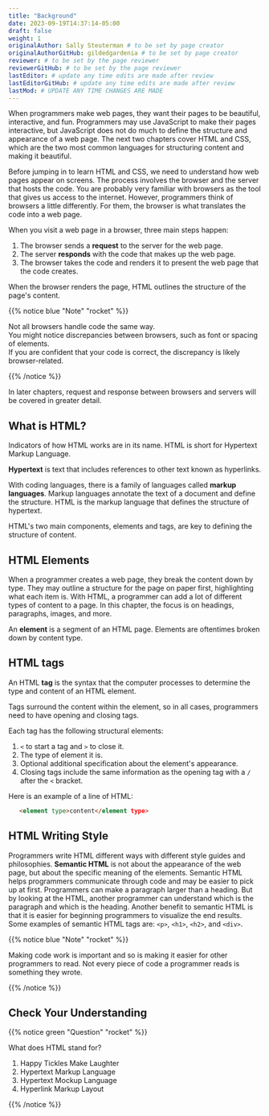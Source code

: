```yaml
---
title: "Background"
date: 2023-09-19T14:37:14-05:00
draft: false
weight: 1
originalAuthor: Sally Steuterman # to be set by page creator
originalAuthorGitHub: gildedgardenia # to be set by page creator
reviewer: # to be set by the page reviewer
reviewerGitHub: # to be set by the page reviewer
lastEditor: # update any time edits are made after review
lastEditorGitHub: # update any time edits are made after review
lastMod: # UPDATE ANY TIME CHANGES ARE MADE
---
```


When programmers make web pages, they want their pages to be beautiful, interactive, and fun.
Programmers may use JavaScript to make their pages interactive, but JavaScript does not do much to define the structure and appearance of a web page.
The next two chapters cover HTML and CSS, which are the two most common languages for structuring content and making it beautiful.

Before jumping in to learn HTML and CSS, we need to understand how web pages appear on screens.
The process involves the browser and the server that hosts the code.
You are probably very familiar with browsers as the tool that gives us access to the internet.
However, programmers think of browsers a little differently.
For them, the browser is what translates the code into a web page.

When you visit a web page in a browser, three main steps happen:

1. The browser sends a **request** to the server for the web page.
2. The server **responds** with the code that makes up the web page. 
3. The browser takes the code and renders it to present the web page that the code creates. 

When the browser renders the page, HTML outlines the structure of the page's content.

{{% notice blue "Note" "rocket" %}}

Not all browsers handle code the same way.  
You might notice discrepancies between browsers, such as font or spacing of elements.  
If you are confident that your code is correct, the discrepancy is likely browser-related. 
   
{{% /notice %}}

In later chapters, request and response between browsers and servers will be covered in greater detail. 

## What is HTML?

Indicators of how HTML works are in its name. HTML is short for Hypertext Markup Language.

**Hypertext** is text that includes references to other text known as hyperlinks.

With coding languages, there is a family of languages called **markup languages**. Markup languages annotate the text of a document and define the structure.
HTML is the markup language that defines the structure of hypertext.

HTML's two main components, elements and tags, are key to defining the structure of content.

## HTML Elements

When a programmer creates a web page, they break the content down by type.
They may outline a structure for the page on paper first, highlighting what each item is.
With HTML, a programmer can add a lot of different types of content to a page.
In this chapter, the focus is on headings, paragraphs, images, and more.

An **element** is a segment of an HTML page. Elements are oftentimes broken down by content type.

## HTML tags

An HTML **tag** is the syntax that the computer processes to determine the type and content of an HTML element.

Tags surround the content within the element, so in all cases, programmers need to have opening and closing tags.

Each tag has the following structural elements:

1. `<` to start a tag and `>` to close it.
1. The type of element it is.
1. Optional additional specification about the element's appearance.
1. Closing tags include the same information as the opening tag with a `/` after the `<` bracket.

Here is an example of a line of HTML:

```html
   <element type>content</element type> 
```

## HTML Writing Style

Programmers write HTML different ways with different style guides and philosophies.
**Semantic HTML** is not about the appearance of the web page, but about the specific meaning of the elements.
Semantic HTML helps programmers communicate through code and may be easier to pick up at first.
Programmers can make a paragraph larger than a heading.
But by looking at the HTML, another programmer can understand which is the paragraph and which is the heading.
Another benefit to semantic HTML is that it is easier for beginning programmers to visualize the end results.
Some examples of semantic HTML tags are: `<p>`, `<h1>`, `<h2>`, and `<div>`.

{{% notice blue "Note" "rocket" %}}

   Making code work is important and so is making it easier for other programmers to read.
   Not every piece of code a programmer reads is something they wrote.

{{% /notice %}}

## Check Your Understanding

{{% notice green "Question" "rocket" %}}

   What does HTML stand for?

   1. Happy Tickles Make Laughter
   1. Hypertext Markup Language
   1. Hypertext Mockup Language
   1. Hyperlink Markup Layout

{{% /notice %}}